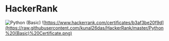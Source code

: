 # HackerRank
![Python (Basic)](https://www.hackerrank.com/certificates/b3af3be20f9d)
![https://www.hackerrank.com/certificates/b3af3be20f9d](https://raw.githubusercontent.com/kunal26das/HackerRank/master/Python%20(Basic)%20Certificate.png)
